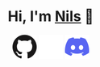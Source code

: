 <h1 align="center">Hi, I'm <a href="https://n1lzh.de">Nils</a> 👋</h1>

<p align="center">
  <a href="https://github.com/N1lzh"><img alt="GitHub" title="GitHub" height="48" width="48" src="assets/github.svg"></a>
  <a href="https://www.blank.org/"><img title="Placeholder" height="48" width="48" src="assets/placeholder.svg"></a>
  <a href="https://discord.gg/vW8PzmaneX"><img alt="Discord" title="Discord" height="48" width="48" src="assets/discord.svg"></a>
</p>



